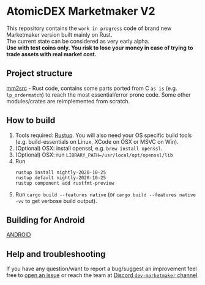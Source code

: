 # AtomicDEX Marketmaker V2

This repository contains the `work in progress` code of brand new Marketmaker version built mainly on Rust.  
The current state can be considered as very early alpha.  
**Use with test coins only. You risk to lose your money in case of trying to trade assets with real market cost.**

## Project structure

[mm2src](mm2src) - Rust code, contains some parts ported from C `as is` (e.g. `lp_ordermatch`) to reach the most essential/error prone code. Some other modules/crates are reimplemented from scratch.

## How to build

1. Tools required: [Rustup](https://rustup.rs/). You will also need your OS specific build tools (e.g. build-essentials on Linux, XCode on OSX or MSVC on Win).
1. (Optional) OSX: install openssl, e.g. `brew install openssl`.  
1. (Optional) OSX: run `LIBRARY_PATH=/usr/local/opt/openssl/lib`
1. Run
    ```
    rustup install nightly-2020-10-25
    rustup default nightly-2020-10-25
    rustup component add rustfmt-preview
    ```
1. Run `cargo build --features native` (or `cargo build --features native -vv` to get verbose build output).

## Building for Android

[ANDROID](docs/ANDROID.md)

## Help and troubleshooting

If you have any question/want to report a bug/suggest an improvement feel free to [open an issue](https://github.com/artemii235/SuperNET/issues/new) or reach the team at [Discord `dev-marketmaker` channel](https://discord.gg/PGxVm2y).  
